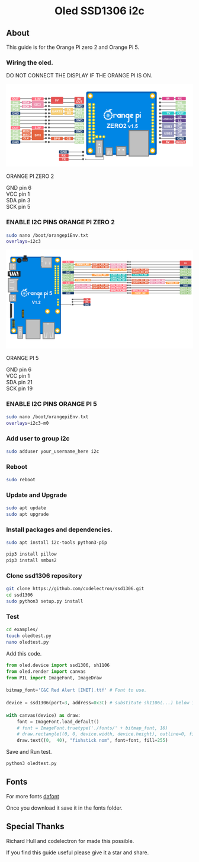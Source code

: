 <h1 align='center'>Oled SSD1306 i2c</h1>

## About

This guide is for the Orange Pi zero 2 and Orange Pi 5.

### Wiring the oled.

DO NOT CONNECT THE DISPLAY IF THE ORANGE PI IS ON.


<img src="../assets/opiz2pinout.png" alt='orange pi zero 2 pinout' width='800'/>


ORANGE PI ZERO 2  

GND pin 6  
VCC pin 1  
SDA pin 3  
SCK pin 5  

### ENABLE I2C PINS ORANGE PI ZERO 2

```bash
sudo nano /boot/orangepiEnv.txt
overlays=i2c3
```

<img src="../assets/opi5pinout.png" alt='orange pi 5 pinout' width='800'/>

ORANGE PI 5  

GND pin 6  
VCC pin 1  
SDA pin 21  
SCK pin 19  

### ENABLE I2C PINS ORANGE PI 5 

```bash
sudo nano /boot/orangepiEnv.txt
overlays=i2c3-m0
```

### Add user to group i2c

```bash
sudo adduser your_username_here i2c
```

### Reboot

```bash
sudo reboot
```

### Update and Upgrade

```bash
sudo apt update
sudo apt upgrade
```

### Install packages and dependencies.

```bash
sudo apt install i2c-tools python3-pip
```

```bash
pip3 install pillow
pip3 install smbus2
```

### Clone ssd1306 repository

```bash
git clone https://github.com/codelectron/ssd1306.git
cd ssd1306
sudo python3 setup.py install
```

### Test

```bash
cd examples/
touch oledtest.py
nano oledtest.py
```

Add this code.

```python
from oled.device import ssd1306, sh1106
from oled.render import canvas
from PIL import ImageFont, ImageDraw

bitmap_font='C&C Red Alert [INET].ttf' # Font to use.

device = ssd1306(port=3, address=0x3C) # substitute sh1106(...) below if using that device

with canvas(device) as draw:
    font = ImageFont.load_default()
    # font = ImageFont.truetype('./fonts/' + bitmap_font, 16)
    # draw.rectangle((0, 0, device.width, device.height), outline=0, fill=0)
    draw.text((0,  40), "fishstick nom", font=font, fill=255)
```

Save and Run test.  

```bash
python3 oledtest.py
```

## Fonts
<p>For more fonts <a href="http://www.dafont.com/bitmap.php">dafont</a> </p>

Once you download it save it in the fonts folder.

## Special Thanks

Richard Hull and codelectron for made this possible.

If you find this guide useful please give it a star and share.
